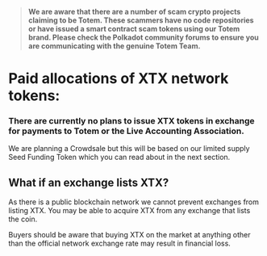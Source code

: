> **We are aware that there are a number of scam crypto projects claiming to be Totem. These scammers have no code repositories or have issued a smart contract scam tokens using our Totem brand. Please check the Polkadot community forums to ensure you are communicating with the genuine Totem Team.**

# Paid allocations of XTX network tokens:

### There are currently no plans to issue XTX tokens in exchange for payments to Totem or the Live Accounting Association.

We are planning a Crowdsale but this will be based on our limited supply Seed Funding Token which you can read about in the next section.

## What if an exchange lists XTX?

As there is a public blockchain network we cannot prevent exchanges from listing XTX. You may be able to acquire XTX from any exchange that lists the coin.

Buyers should be aware that buying XTX on the market at anything other than the official network exchange rate may result in financial loss.